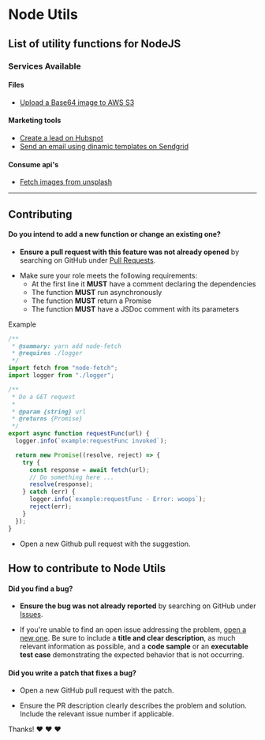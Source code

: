 # Node Utils

## List of utility functions for NodeJS

### Services Available

#### Files

- [Upload a Base64 image to AWS S3](./utils/aws-s3.js)

#### Marketing tools

- [Create a lead on Hubspot](./utils/hubspot.js)
- [Send an email using dinamic templates on Sendgrid](./utils/sendgrid.js)

#### Consume api's

- [Fetch images from unsplash](./utils/unsplash.js)

---

## Contributing

#### **Do you intend to add a new function or change an existing one?**

- **Ensure a pull request with this feature was not already opened** by searching on GitHub under [Pull Requests](https://github.com/hugodias/node-utils/pull-requests).

* Make sure your role meets the following requirements:
  - At the first line it **MUST** have a comment declaring the dependencies
  - The function **MUST** run asynchronously
  - The function **MUST** return a Promise
  - The function **MUST** have a JSDoc comment with its parameters

Example

```js
/**
 * @summary: yarn add node-fetch
 * @requires ./logger
 */
import fetch from "node-fetch";
import logger from "./logger";

/**
 * Do a GET request
 *
 * @param {string} url
 * @returns {Promise}
 */
export async function requestFunc(url) {
  logger.info(`example:requestFunc invoked`);

  return new Promise((resolve, reject) => {
    try {
      const response = await fetch(url);
      // Do something here ...
      resolve(response);
    } catch (err) {
      logger.info(`example:requestFunc - Error: woops`);
      reject(err);
    }
  });
}
```

- Open a new Github pull request with the suggestion.

## How to contribute to Node Utils

#### **Did you find a bug?**

- **Ensure the bug was not already reported** by searching on GitHub under [Issues](https://github.com/hugodias/node-utils/issues).

- If you're unable to find an open issue addressing the problem, [open a new one](https://github.com/hugodias/node-utils/issues/new). Be sure to include a **title and clear description**, as much relevant information as possible, and a **code sample** or an **executable test case** demonstrating the expected behavior that is not occurring.

#### **Did you write a patch that fixes a bug?**

- Open a new GitHub pull request with the patch.

- Ensure the PR description clearly describes the problem and solution. Include the relevant issue number if applicable.

Thanks! :heart: :heart: :heart:

